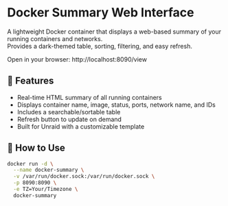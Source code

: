 # Docker Summary Web Interface

A lightweight Docker container that displays a web-based summary of your running containers and networks.  
Provides a dark-themed table, sorting, filtering, and easy refresh.

Open in your browser: http://localhost:8090/view

## 🔧 Features

- Real-time HTML summary of all running containers
- Displays container name, image, status, ports, network name, and IDs
- Includes a searchable/sortable table
- Refresh button to update on demand
- Built for Unraid with a customizable template

## 🚀 How to Use

```bash
docker run -d \
  --name docker-summary \
  -v /var/run/docker.sock:/var/run/docker.sock \
  -p 8090:8090 \
  -e TZ=Your/Timezone \
  docker-summary
